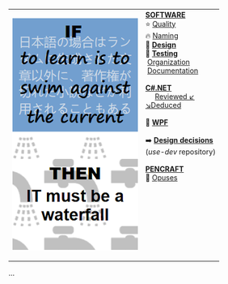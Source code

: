 <table style="border-collapse: collapse;">
 <tr valign="top">
    <td style="border: 1px solid #0000000;">
      <p><a href="README+/pencraft/README+/opuses/IT-memes.md">
          <img src="README+/pencraft/README+/_rsc/_img/ITLearnWaterfall_vert.png"    
               alt="If to learn is to swim against the current&#10;then IT must be a waterfall"></a><p>
    <td>
     <a href="README+/software/"><b>SOFTWARE</b></a><br/>
      ⭐&nbsp;<a href="README+/software/README+/code-quality.md">Quality</a><br/>
     🔥&nbsp;<a href="README+/software/README+/dev-naming.md">Naming</a><br/>
      💠&nbsp;<a href="README+/software/README+/design"><b>Design</b></a><br/>
      💠&nbsp;<a href="README+/software/README+/testing"><b>Testing</b></a><br/>
      &nbsp;<a href="README+/software/README+/dev-mngmnt.md">Organization</a><br/>
      &nbsp;<a href="README+/software/README+/dev-docu.md">Documentation</a>
     <br/><br/>
     <a href="README+/.net/"><b>C#.NET</b></a><br/>
      &nbsp;&nbsp;&nbsp;&nbsp;&nbsp;<a href="README+/.net/README+/a.review">Reviewed ↙️</a><br/>
     <a href="README+/.net/README+/b.deduced">↘️Deduced<br/><a><br/>
     💠&nbsp;<a href="README+/.net/README+/wpf"><b>WPF</b></a><br/>
      <br/>
     ➡️&nbsp;<b><a href="https://github.com/Kyriosity/use-dev/blob/main/README+/decisions">Design decisions</a></b><br/>
     (<i>use-dev</i> repository)
      <br/><br/>
     <a href="README+/pencraft"><b>PENCRAFT</b></a><br/>
      🥱&nbsp;<a href="README+/pencraft/README+/opuses">Opuses</a><br/>
      <br/>&nbsp;&nbsp;&nbsp;&nbsp;&nbsp;&nbsp;&nbsp;&nbsp;&nbsp;&nbsp;&nbsp;&nbsp;&nbsp;&nbsp;&nbsp;&nbsp;&nbsp;&nbsp;&nbsp;&nbsp;&nbsp;&nbsp;&nbsp;&nbsp;&nbsp;&nbsp;&nbsp;&nbsp;&nbsp;&nbsp;&nbsp;&nbsp;
    </td>
 </tr>
</table>

...
